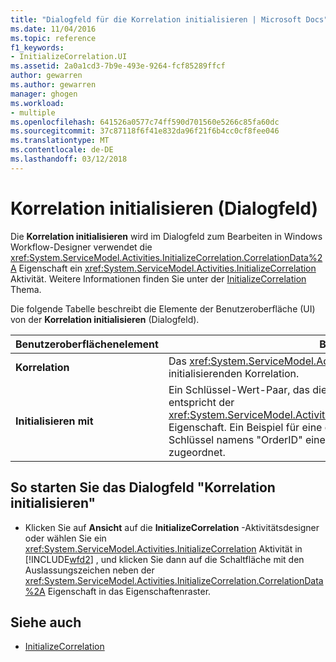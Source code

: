 ```yaml
---
title: "Dialogfeld für die Korrelation initialisieren | Microsoft Docs"
ms.date: 11/04/2016
ms.topic: reference
f1_keywords:
- InitializeCorrelation.UI
ms.assetid: 2a0a1cd3-7b9e-493e-9264-fcf85289ffcf
author: gewarren
ms.author: gewarren
manager: ghogen
ms.workload:
- multiple
ms.openlocfilehash: 641526a0577c74ff590d701560e5266c85fa60dc
ms.sourcegitcommit: 37c87118f6f41e832da96f21f6b4cc0cf8fee046
ms.translationtype: MT
ms.contentlocale: de-DE
ms.lasthandoff: 03/12/2018
---
```

# <a name="initialize-correlation-dialog-box"></a>Korrelation initialisieren (Dialogfeld)

Die **Korrelation initialisieren** wird im Dialogfeld zum Bearbeiten in Windows Workflow-Designer verwendet die <xref:System.ServiceModel.Activities.InitializeCorrelation.CorrelationData%2A> Eigenschaft ein <xref:System.ServiceModel.Activities.InitializeCorrelation> Aktivität. Weitere Informationen finden Sie unter der [InitializeCorrelation](../workflow-designer/initializecorrelation-activity-designer.md) Thema.

 Die folgende Tabelle beschreibt die Elemente der Benutzeroberfläche (UI) von der **Korrelation initialisieren** (Dialogfeld).

|Benutzeroberflächenelement|Beschreibung|
|----------------|-----------------|
|**Korrelation**|Das <xref:System.ServiceModel.Activities.CorrelationHandle>-Objekt der zu initialisierenden Korrelation.|
|**Initialisieren mit**|Ein Schlüssel-Wert-Paar, das die Daten zum Initialisieren enthält. Dies entspricht der <xref:System.ServiceModel.Activities.InitializeCorrelation.CorrelationData%2A>-Eigenschaft. Ein Beispiel für eine gültige Schlüssel-Wert-Paar wäre ein Schlüssel namens "OrderID" eine Variable mit dem Namen OrderID zugeordnet.|

## <a name="to-launch-the-initialize-correlation-dialog-box"></a>So starten Sie das Dialogfeld "Korrelation initialisieren"

-   Klicken Sie auf **Ansicht** auf die **InitializeCorrelation** -Aktivitätsdesigner oder wählen Sie ein <xref:System.ServiceModel.Activities.InitializeCorrelation> Aktivität in [!INCLUDE[wfd2](../workflow-designer/includes/wfd2_md.md)] , und klicken Sie dann auf die Schaltfläche mit den Auslassungszeichen neben der <xref:System.ServiceModel.Activities.InitializeCorrelation.CorrelationData%2A> Eigenschaft in das Eigenschaftenraster.

## <a name="see-also"></a>Siehe auch

- [InitializeCorrelation](../workflow-designer/initializecorrelation-activity-designer.md)